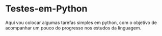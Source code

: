 # Testes-em-Python
Aqui vou colocar algumas tarefas simples em python, com o objetivo de acompanhar um pouco do progresso nos estudos da linguagem.
